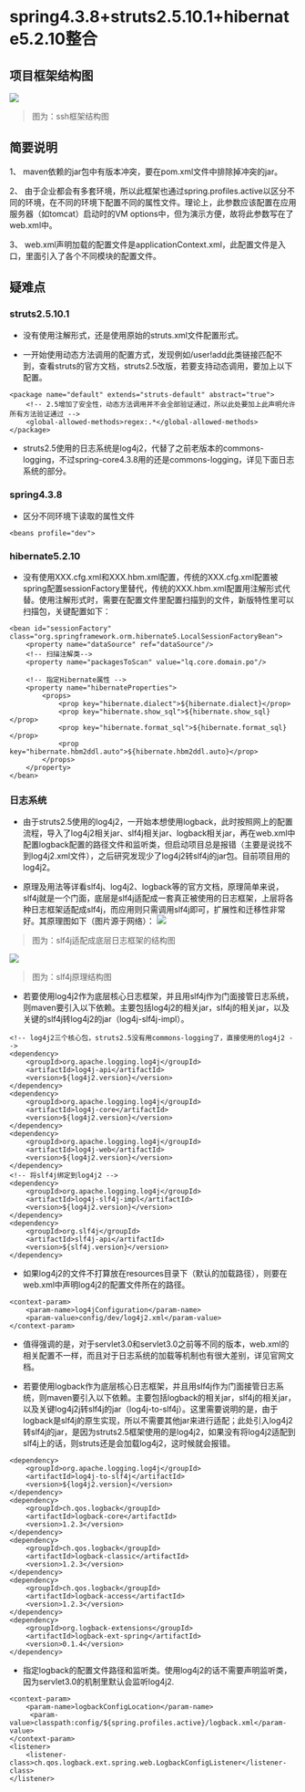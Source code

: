 # spring4.3.8+struts2.5.10.1+hibernate5.2.10整合
## 项目框架结构图
![](http://r.photo.store.qq.com/psb?/V11j0Ega05SCVH/ItrvsRGnPYBD7R6GBWTbyBZ3prg.R0*w7sn.h*CnAuw!/r/dG0BAAAAAAAA)
> 图为：ssh框架结构图

## 简要说明

1、 maven依赖的jar包中有版本冲突，要在pom.xml文件中排除掉冲突的jar。

2、 由于企业都会有多套环境，所以此框架也通过spring.profiles.active以区分不同的环境，在不同的环境下配置不同的属性文件。理论上，此参数应该配置在应用服务器（如tomcat）启动时的VM options中，但为演示方便，故将此参数写在了web.xml中。

3、 web.xml声明加载的配置文件是applicationContext.xml，此配置文件是入口，里面引入了各个不同模块的配置文件。

## 疑难点
### struts2.5.10.1
- 没有使用注解形式，还是使用原始的struts.xml文件配置形式。

- 一开始使用动态方法调用的配置方式，发现例如/user!add此类链接匹配不到，查看struts的官方文档，struts2.5改版，若要支持动态调用，要加上以下配置。
```
<package name="default" extends="struts-default" abstract="true">
    <!-- 2.5增加了安全性，动态方法调用并不会全部验证通过，所以此处要加上此声明允许所有方法验证通过 -->
    <global-allowed-methods>regex:.*</global-allowed-methods>
</package>
```

- struts2.5使用的日志系统是log4j2，代替了之前老版本的commons-logging，不过spring-core4.3.8用的还是commons-logging，详见下面日志系统的部分。

### spring4.3.8
- 区分不同环境下读取的属性文件
```
<beans profile="dev">
```

### hibernate5.2.10
- 没有使用XXX.cfg.xml和XXX.hbm.xml配置，传统的XXX.cfg.xml配置被spring配置sessionFactory里替代，传统的XXX.hbm.xml配置用注解形式代替。使用注解形式时，需要在配置文件里配置扫描到的文件，新版特性里可以扫描包，关键配置如下：
```
<bean id="sessionFactory" class="org.springframework.orm.hibernate5.LocalSessionFactoryBean">
    <property name="dataSource" ref="dataSource"/>
    <!-- 扫描注解类-->
    <property name="packagesToScan" value="lq.core.domain.po"/>

    <!-- 指定Hibernate属性 -->
    <property name="hibernateProperties">
        <props>
            <prop key="hibernate.dialect">${hibernate.dialect}</prop>
            <prop key="hibernate.show_sql">${hibernate.show_sql}</prop>
            <prop key="hibernate.format_sql">${hibernate.format_sql}</prop>
            <prop key="hibernate.hbm2ddl.auto">${hibernate.hbm2ddl.auto}</prop>
        </props>
    </property>
</bean>
```

### 日志系统
- 由于struts2.5使用的log4j2，一开始本想使用logback，此时按照网上的配置流程，导入了log4j2相关jar、slf4j相关jar、logback相关jar，再在web.xml中配置logback配置的路径文件和监听类，但启动项目总是报错（主要是说找不到log4j2.xml文件），之后研究发现少了log4j2转slf4j的jar包。目前项目用的log4j2。

- 原理及用法等详看slf4j、log4j2、logback等的官方文档，原理简单来说，slf4j就是一个门面，底层是slf4j适配成一套真正被使用的日志框架，上层将各种日志框架适配成slf4j，而应用则只需调用slf4j即可，扩展性和迁移性非常好。其原理图如下（图片源于网络）：
![](http://r.photo.store.qq.com/psb?/V11j0Ega05SCVH/uJ1Z.srktIqpPcFsHaHtNRusi*8qdMgzxp9ELCo8Mas!/r/dGwBAAAAAAAA)
> 图为：slf4j适配成底层日志框架的结构图

![](http://r.photo.store.qq.com/psb?/V11j0Ega05SCVH/qD3wgHz1.c553vxXWv0PLLczIbQrZqvwDFk4A9b0Lug!/r/dIEBAAAAAAAA)
> 图为：slf4j原理结构图

- 若要使用log4j2作为底层核心日志框架，并且用slf4j作为门面接管日志系统，则maven要引入以下依赖。主要包括log4j2的相关jar，slf4j的相关jar，以及关键的slf4j转log4j2的jar（log4j-slf4j-impl）。
```
<!-- log4j2三个核心包，struts2.5没有用commons-logging了，直接使用的log4j2 -->
<dependency>
    <groupId>org.apache.logging.log4j</groupId>
    <artifactId>log4j-api</artifactId>
    <version>${log4j2.version}</version>
</dependency>
<dependency>
    <groupId>org.apache.logging.log4j</groupId>
    <artifactId>log4j-core</artifactId>
    <version>${log4j2.version}</version>
</dependency>
<dependency>
    <groupId>org.apache.logging.log4j</groupId>
    <artifactId>log4j-web</artifactId>
    <version>${log4j2.version}</version>
</dependency>
<!-- 将slf4j绑定到log4j2 -->
<dependency>
    <groupId>org.apache.logging.log4j</groupId>
    <artifactId>log4j-slf4j-impl</artifactId>
    <version>${log4j2.version}</version>
</dependency>
<dependency>
    <groupId>org.slf4j</groupId>
    <artifactId>slf4j-api</artifactId>
    <version>${slf4j.version}</version>
</dependency>
```
  - 如果log4j2的文件不打算放在resources目录下（默认的加载路径），则要在web.xml中声明log4j2的配置文件所在的路径。
```
<context-param>
    <param-name>log4jConfiguration</param-name>
    <param-value>config/dev/log4j2.xml</param-value>
</context-param>
```
  - 值得强调的是，对于servlet3.0和servlet3.0之前等不同的版本，web.xml的相关配置不一样，而且对于日志系统的加载等机制也有很大差别，详见官网文档。

- 若要使用logback作为底层核心日志框架，并且用slf4j作为门面接管日志系统，则maven要引入以下依赖。主要包括logback的相关jar，slf4j的相关jar，以及关键log4j2j转slf4j的jar（log4j-to-slf4j）。这里需要说明的是，由于logback是slf4j的原生实现，所以不需要其他jar来进行适配；此处引入log4j2转slf4j的jar，是因为struts2.5框架使用的是log4j2，如果没有将log4j2适配到slf4j上的话，则struts还是会加载log4j2，这时候就会报错。
```
<dependency>
    <groupId>org.apache.logging.log4j</groupId>
    <artifactId>log4j-to-slf4j</artifactId>
    <version>${log4j2.version}</version>
</dependency>
<dependency>
    <groupId>ch.qos.logback</groupId>
    <artifactId>logback-core</artifactId>
    <version>1.2.3</version>
</dependency>
<dependency>
    <groupId>ch.qos.logback</groupId>
    <artifactId>logback-classic</artifactId>
    <version>1.2.3</version>
</dependency>
<dependency>
    <groupId>ch.qos.logback</groupId>
    <artifactId>logback-access</artifactId>
    <version>1.2.3</version>
</dependency>
<dependency>
    <groupId>org.logback-extensions</groupId>
    <artifactId>logback-ext-spring</artifactId>
    <version>0.1.4</version>
</dependency>
```
  - 指定logback的配置文件路径和监听类。使用log4j2的话不需要声明监听类，因为servlet3.0的机制里默认会监听log4j2.
```
<context-param>
    <param-name>logbackConfigLocation</param-name>
     <param-value>classpath:config/${spring.profiles.active}/logback.xml</param-value>
</context-param>
<listener>
    <listener-class>ch.qos.logback.ext.spring.web.LogbackConfigListener</listener-class>
</listener>
```